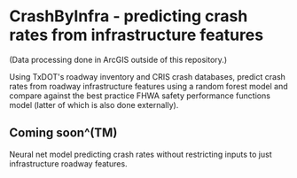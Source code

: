 # CrashByInfra - predicting crash rates from infrastructure features

(Data processing done in ArcGIS outside of this repository.)

Using TxDOT's roadway inventory and CRIS crash databases, predict crash rates from roadway infrastructure features using a random forest model and compare against the best practice FHWA safety performance functions model (latter of which is also done externally).

## Coming soon^(TM)

Neural net model predicting crash rates without restricting inputs to just infrastructure roadway features.
